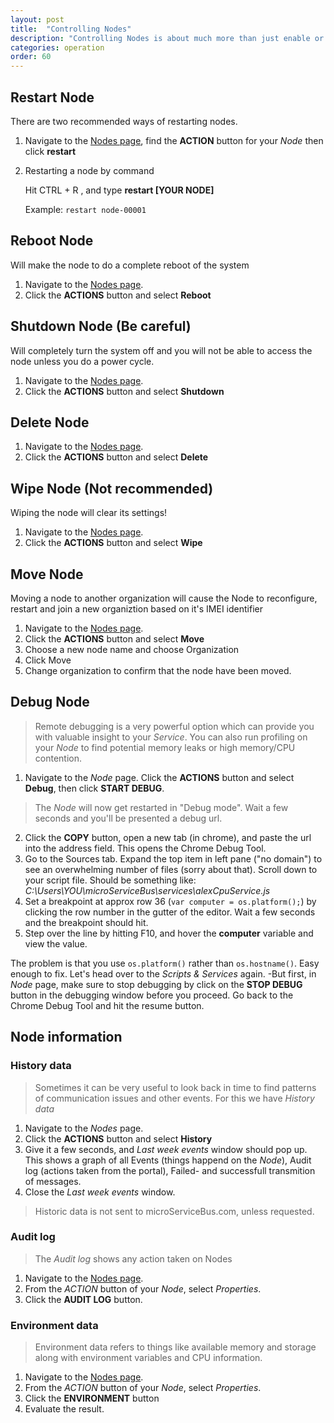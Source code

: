 ```yaml
---
layout: post
title:  "Controlling Nodes"
description: "Controlling Nodes is about much more than just enable or disable them. Learn more about how to Reset, Restart, Wipe, Move and Transfer your Nodes."
categories: operation
order: 60
---
```


## Restart Node

There are two recommended ways of restarting nodes.

1. Navigate to the [Nodes page](https://microservicebus.com/Nodes), find the **ACTION** button for your *Node* then click **restart**

2. Restarting a node by command

    Hit CTRL + R , and type **restart [YOUR NODE]**

    Example: `restart node-00001`

## Reboot Node

Will make the node to do a complete reboot of the system

1. Navigate to the [Nodes page](https://microservicebus.com/Nodes).
2. Click the **ACTIONS** button and select **Reboot**

## Shutdown Node (Be careful)

Will completely turn the system off and you will not be able to access the node unless you do a power cycle.

1. Navigate to the [Nodes page](https://microservicebus.com/Nodes).
2. Click the **ACTIONS** button and select **Shutdown**

## Delete Node

1. Navigate to the [Nodes page](https://microservicebus.com/Nodes).
2. Click the **ACTIONS** button and select **Delete**

## Wipe Node (Not recommended)

Wiping the node will clear its settings!

1. Navigate to the [Nodes page](https://microservicebus.com/Nodes).
2. Click the **ACTIONS** button and select **Wipe**

## Move Node

Moving a node to another organization will cause the Node to reconfigure, restart and join a new organiztion based on it's IMEI identifier

1. Navigate to the [Nodes page](https://microservicebus.com/Nodes).
2. Click the **ACTIONS** button and select **Move**
3. Choose a new node name and choose Organization
4. Click Move
5. Change organization to  confirm that the node have been moved.

## Debug Node

>Remote debugging is a very powerful option which can provide you with valuable insight to your *Service*. You can also run profiling on your *Node* to find potential memory leaks or high memory/CPU contention.

1. Navigate to the *Node* page. Click the **ACTIONS** button and select **Debug**, then click **START DEBUG**.

>The *Node* will now get restarted in "Debug mode". Wait a few seconds and you'll be presented a debug url.

2. Click the **COPY** button, open a new tab (in chrome), and paste the url into the address field. This opens the Chrome Debug Tool.
3. Go to the Sources tab. Expand the top item in left pane ("no domain") to see an overwhelming number of files (sorry about that). Scroll down to your script file. Should be something like: *C:\Users\YOU\microServiceBus\services\alexCpuService.js*
4. Set a breakpoint at approx row 36 (```var computer = os.platform();```) by clicking the row number in the gutter of the editor. Wait a few seconds and the breakpoint should hit.
5. Step over the line by hitting F10, and hover the **computer** variable and view the value.

The problem is that you use ```os.platform()``` rather than ```os.hostname()```. Easy enough to fix. Let's head over to the *Scripts & Services* again. -But first, in *Node* page, make sure to stop debugging by click on the **STOP DEBUG** button in the debugging window before you proceed. Go back to the Chrome Debug Tool and hit the resume button.

## Node information

### History data

>Sometimes it can be very useful to look back in time to find patterns of communication issues and other events. For this we have *History data*

1. Navigate to the *Nodes* page.
2. Click the **ACTIONS** button and select **History**
3. Give it a few seconds, and *Last week events* window should pop up. This shows a graph of all Events (things happend on the *Node*), Audit log (actions taken from the portal), Failed- and successfull transmition of messages.
4. Close the *Last week events* window.

>Historic data is not sent to microServiceBus.com, unless requested.

### Audit log

>The *Audit log* shows any action taken on Nodes

1. Navigate to the [Nodes page](https://microservicebus.com/Nodes).
2. From the *ACTION* button of your *Node*, select *Properties*.
3. Click the **AUDIT LOG** button.

### Environment data

> Environment data refers to things like available memory and storage along with environment variables and CPU information.

1. Navigate to the [Nodes page](https://microservicebus.com/Nodes).
2. From the *ACTION* button of your *Node*, select *Properties*.
3. Click the **ENVIRONMENT** button
4. Evaluate the result.
